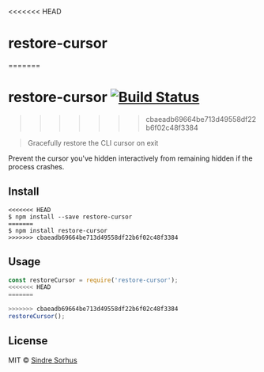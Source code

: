 <<<<<<< HEAD
# restore-cursor
=======
# restore-cursor [![Build Status](https://travis-ci.org/sindresorhus/restore-cursor.svg?branch=master)](https://travis-ci.org/sindresorhus/restore-cursor)
>>>>>>> cbaeadb69664be713d49558df22b6f02c48f3384

> Gracefully restore the CLI cursor on exit

Prevent the cursor you've hidden interactively from remaining hidden if the process crashes.


## Install

```
<<<<<<< HEAD
$ npm install --save restore-cursor
=======
$ npm install restore-cursor
>>>>>>> cbaeadb69664be713d49558df22b6f02c48f3384
```


## Usage

```js
const restoreCursor = require('restore-cursor');
<<<<<<< HEAD
=======

>>>>>>> cbaeadb69664be713d49558df22b6f02c48f3384
restoreCursor();
```


## License

MIT © [Sindre Sorhus](https://sindresorhus.com)
